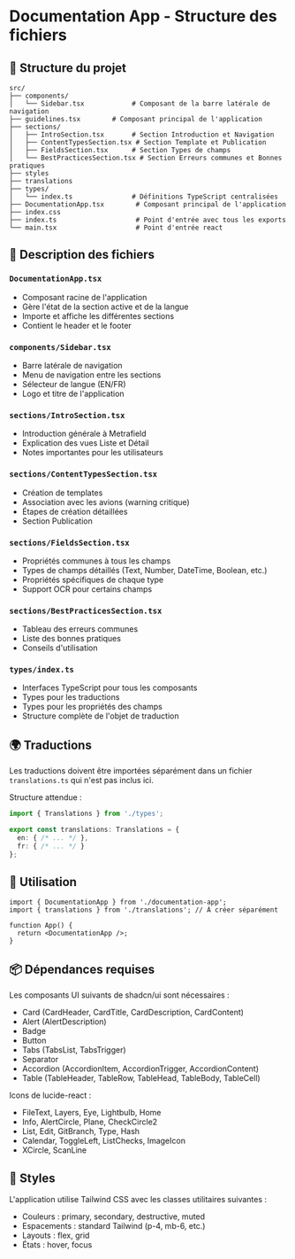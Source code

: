 # Documentation App - Structure des fichiers

## 📁 Structure du projet

```
src/
├── components/
│   └── Sidebar.tsx            # Composant de la barre latérale de navigation
├── guidelines.tsx        # Composant principal de l'application
├── sections/
│   ├── IntroSection.tsx       # Section Introduction et Navigation
│   ├── ContentTypesSection.tsx # Section Template et Publication
│   ├── FieldsSection.tsx      # Section Types de champs
│   └── BestPracticesSection.tsx # Section Erreurs communes et Bonnes pratiques
├── styles
├── translations
├── types/
│   └── index.ts               # Définitions TypeScript centralisées
├── DocumentationApp.tsx        # Composant principal de l'application
├── index.css
├── index.ts                    # Point d'entrée avec tous les exports
└── main.tsx                    # Point d'entrée react
```

## 🔧 Description des fichiers

### `DocumentationApp.tsx`
- Composant racine de l'application
- Gère l'état de la section active et de la langue
- Importe et affiche les différentes sections
- Contient le header et le footer

### `components/Sidebar.tsx`
- Barre latérale de navigation
- Menu de navigation entre les sections
- Sélecteur de langue (EN/FR)
- Logo et titre de l'application

### `sections/IntroSection.tsx`
- Introduction générale à Metrafield
- Explication des vues Liste et Détail
- Notes importantes pour les utilisateurs

### `sections/ContentTypesSection.tsx`
- Création de templates
- Association avec les avions (warning critique)
- Étapes de création détaillées
- Section Publication

### `sections/FieldsSection.tsx`
- Propriétés communes à tous les champs
- Types de champs détaillés (Text, Number, DateTime, Boolean, etc.)
- Propriétés spécifiques de chaque type
- Support OCR pour certains champs

### `sections/BestPracticesSection.tsx`
- Tableau des erreurs communes
- Liste des bonnes pratiques
- Conseils d'utilisation

### `types/index.ts`
- Interfaces TypeScript pour tous les composants
- Types pour les traductions
- Types pour les propriétés des champs
- Structure complète de l'objet de traduction

## 🌍 Traductions

Les traductions doivent être importées séparément dans un fichier `translations.ts` qui n'est pas inclus ici.

Structure attendue :
```typescript
import { Translations } from './types';

export const translations: Translations = {
  en: { /* ... */ },
  fr: { /* ... */ }
};
```

## 🚀 Utilisation

```tsx
import { DocumentationApp } from './documentation-app';
import { translations } from './translations'; // À créer séparément

function App() {
  return <DocumentationApp />;
}
```

## 📦 Dépendances requises

Les composants UI suivants de shadcn/ui sont nécessaires :
- Card (CardHeader, CardTitle, CardDescription, CardContent)
- Alert (AlertDescription)
- Badge
- Button
- Tabs (TabsList, TabsTrigger)
- Separator
- Accordion (AccordionItem, AccordionTrigger, AccordionContent)
- Table (TableHeader, TableRow, TableHead, TableBody, TableCell)

Icons de lucide-react :
- FileText, Layers, Eye, Lightbulb, Home
- Info, AlertCircle, Plane, CheckCircle2
- List, Edit, GitBranch, Type, Hash
- Calendar, ToggleLeft, ListChecks, ImageIcon
- XCircle, ScanLine

## 🎨 Styles

L'application utilise Tailwind CSS avec les classes utilitaires suivantes :
- Couleurs : primary, secondary, destructive, muted
- Espacements : standard Tailwind (p-4, mb-6, etc.)
- Layouts : flex, grid
- États : hover, focus